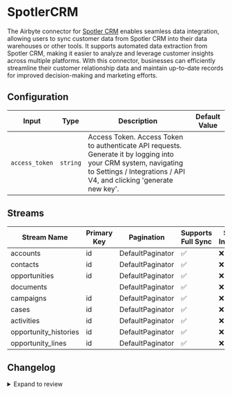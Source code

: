 # SpotlerCRM
The Airbyte connector for [Spotler CRM](https://spotler.com/) enables seamless data integration, allowing users to sync customer data from Spotler CRM into their data warehouses or other tools. It supports automated data extraction from Spotler CRM, making it easier to analyze and leverage customer insights across multiple platforms. With this connector, businesses can efficiently streamline their customer relationship data and maintain up-to-date records for improved decision-making and marketing efforts.

## Configuration

| Input | Type | Description | Default Value |
|-------|------|-------------|---------------|
| `access_token` | `string` | Access Token. Access Token to authenticate API requests. Generate it by logging into your CRM system, navigating to Settings / Integrations / API V4, and clicking &#39;generate new key&#39;. |  |

## Streams
| Stream Name | Primary Key | Pagination | Supports Full Sync | Supports Incremental |
|-------------|-------------|------------|---------------------|----------------------|
| accounts | id | DefaultPaginator | ✅ |  ❌  |
| contacts | id | DefaultPaginator | ✅ |  ❌  |
| opportunities | id | DefaultPaginator | ✅ |  ❌  |
| documents |  | DefaultPaginator | ✅ |  ❌  |
| campaigns | id | DefaultPaginator | ✅ |  ❌  |
|  cases | id | DefaultPaginator | ✅ |  ❌  |
| activities | id | DefaultPaginator | ✅ |  ❌  |
| opportunity_histories | id | DefaultPaginator | ✅ |  ❌  |
| opportunity_lines | id | DefaultPaginator | ✅ |  ❌  |

## Changelog

<details>
  <summary>Expand to review</summary>

| Version          | Date              | Pull Request | Subject        |
|------------------|-------------------|--------------|----------------|
| 0.0.28 | 2025-08-16 | [64991](https://github.com/airbytehq/airbyte/pull/64991) | Update dependencies |
| 0.0.27 | 2025-07-26 | [64000](https://github.com/airbytehq/airbyte/pull/64000) | Update dependencies |
| 0.0.26 | 2025-07-19 | [63647](https://github.com/airbytehq/airbyte/pull/63647) | Update dependencies |
| 0.0.25 | 2025-07-12 | [63079](https://github.com/airbytehq/airbyte/pull/63079) | Update dependencies |
| 0.0.24 | 2025-07-05 | [62743](https://github.com/airbytehq/airbyte/pull/62743) | Update dependencies |
| 0.0.23 | 2025-06-28 | [62225](https://github.com/airbytehq/airbyte/pull/62225) | Update dependencies |
| 0.0.22 | 2025-06-21 | [61829](https://github.com/airbytehq/airbyte/pull/61829) | Update dependencies |
| 0.0.21 | 2025-05-25 | [60538](https://github.com/airbytehq/airbyte/pull/60538) | Update dependencies |
| 0.0.20 | 2025-05-10 | [60174](https://github.com/airbytehq/airbyte/pull/60174) | Update dependencies |
| 0.0.19 | 2025-05-04 | [59580](https://github.com/airbytehq/airbyte/pull/59580) | Update dependencies |
| 0.0.18 | 2025-04-27 | [58980](https://github.com/airbytehq/airbyte/pull/58980) | Update dependencies |
| 0.0.17 | 2025-04-19 | [58434](https://github.com/airbytehq/airbyte/pull/58434) | Update dependencies |
| 0.0.16 | 2025-04-12 | [57936](https://github.com/airbytehq/airbyte/pull/57936) | Update dependencies |
| 0.0.15 | 2025-04-05 | [57448](https://github.com/airbytehq/airbyte/pull/57448) | Update dependencies |
| 0.0.14 | 2025-03-29 | [56812](https://github.com/airbytehq/airbyte/pull/56812) | Update dependencies |
| 0.0.13 | 2025-03-22 | [56312](https://github.com/airbytehq/airbyte/pull/56312) | Update dependencies |
| 0.0.12 | 2025-03-08 | [55144](https://github.com/airbytehq/airbyte/pull/55144) | Update dependencies |
| 0.0.11 | 2025-02-22 | [54517](https://github.com/airbytehq/airbyte/pull/54517) | Update dependencies |
| 0.0.10 | 2025-02-15 | [54033](https://github.com/airbytehq/airbyte/pull/54033) | Update dependencies |
| 0.0.9 | 2025-02-08 | [53537](https://github.com/airbytehq/airbyte/pull/53537) | Update dependencies |
| 0.0.8 | 2025-02-01 | [53079](https://github.com/airbytehq/airbyte/pull/53079) | Update dependencies |
| 0.0.7 | 2025-01-25 | [52433](https://github.com/airbytehq/airbyte/pull/52433) | Update dependencies |
| 0.0.6 | 2025-01-18 | [51967](https://github.com/airbytehq/airbyte/pull/51967) | Update dependencies |
| 0.0.5 | 2025-01-11 | [51391](https://github.com/airbytehq/airbyte/pull/51391) | Update dependencies |
| 0.0.4 | 2024-12-28 | [50770](https://github.com/airbytehq/airbyte/pull/50770) | Update dependencies |
| 0.0.3 | 2024-12-21 | [50322](https://github.com/airbytehq/airbyte/pull/50322) | Update dependencies |
| 0.0.2 | 2024-12-14 | [49436](https://github.com/airbytehq/airbyte/pull/49436) | Update dependencies |
| 0.0.1 | 2024-11-08 | | Initial release by [@parthiv11](https://github.com/parthiv11) via Connector Builder |

</details>
